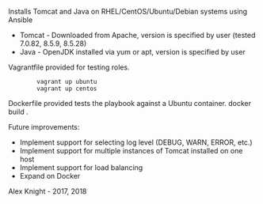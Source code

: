 Installs Tomcat and Java on RHEL/CentOS/Ubuntu/Debian systems using Ansible

- Tomcat - Downloaded from Apache, version is specified by user (tested 7.0.82, 8.5.9, 8.5.28)
- Java - OpenJDK installed via yum or apt, version is specified by user

Vagrantfile provided for testing roles.

            vagrant up ubuntu
            vagrant up centos

Dockerfile provided tests the playbook against a Ubuntu container. 
            docker build .

Future improvements:  
- Implement support for selecting log level (DEBUG, WARN, ERROR, etc.)
- Implement support for multiple instances of Tomcat installed on one host
- Implement support for load balancing
- Expand on Docker

Alex Knight - 2017, 2018
